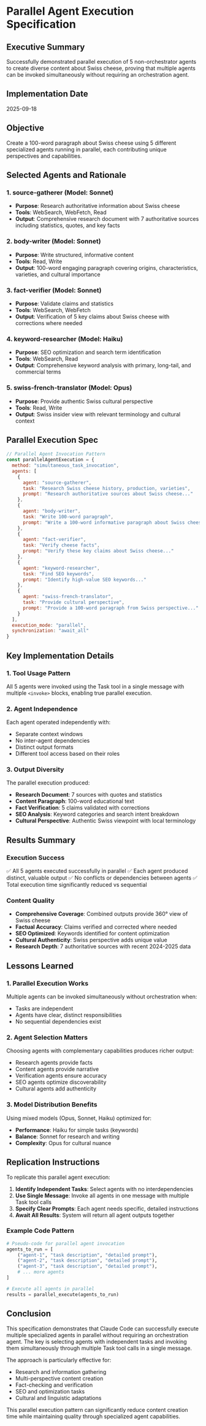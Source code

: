 # Parallel Agent Execution Specification

## Executive Summary
Successfully demonstrated parallel execution of 5 non-orchestrator agents to create diverse content about Swiss cheese, proving that multiple agents can be invoked simultaneously without requiring an orchestration agent.

## Implementation Date
2025-09-18

## Objective
Create a 100-word paragraph about Swiss cheese using 5 different specialized agents running in parallel, each contributing unique perspectives and capabilities.

## Selected Agents and Rationale

### 1. source-gatherer (Model: Sonnet)
- **Purpose**: Research authoritative information about Swiss cheese
- **Tools**: WebSearch, WebFetch, Read
- **Output**: Comprehensive research document with 7 authoritative sources including statistics, quotes, and key facts

### 2. body-writer (Model: Sonnet)
- **Purpose**: Write structured, informative content
- **Tools**: Read, Write
- **Output**: 100-word engaging paragraph covering origins, characteristics, varieties, and cultural importance

### 3. fact-verifier (Model: Sonnet)
- **Purpose**: Validate claims and statistics
- **Tools**: WebSearch, WebFetch
- **Output**: Verification of 5 key claims about Swiss cheese with corrections where needed

### 4. keyword-researcher (Model: Haiku)
- **Purpose**: SEO optimization and search term identification
- **Tools**: WebSearch, Read
- **Output**: Comprehensive keyword analysis with primary, long-tail, and commercial terms

### 5. swiss-french-translator (Model: Opus)
- **Purpose**: Provide authentic Swiss cultural perspective
- **Tools**: Read, Write
- **Output**: Swiss insider view with relevant terminology and cultural context

## Parallel Execution Spec

```javascript
// Parallel Agent Invocation Pattern
const parallelAgentExecution = {
  method: "simultaneous_task_invocation",
  agents: [
    {
      agent: "source-gatherer",
      task: "Research Swiss cheese history, production, varieties",
      prompt: "Research authoritative sources about Swiss cheese..."
    },
    {
      agent: "body-writer",
      task: "Write 100-word paragraph",
      prompt: "Write a 100-word informative paragraph about Swiss cheese..."
    },
    {
      agent: "fact-verifier",
      task: "Verify cheese facts",
      prompt: "Verify these key claims about Swiss cheese..."
    },
    {
      agent: "keyword-researcher",
      task: "Find SEO keywords",
      prompt: "Identify high-value SEO keywords..."
    },
    {
      agent: "swiss-french-translator",
      task: "Provide cultural perspective",
      prompt: "Provide a 100-word paragraph from Swiss perspective..."
    }
  ],
  execution_mode: "parallel",
  synchronization: "await_all"
}
```

## Key Implementation Details

### 1. Tool Usage Pattern
All 5 agents were invoked using the Task tool in a single message with multiple `<invoke>` blocks, enabling true parallel execution.

### 2. Agent Independence
Each agent operated independently with:
- Separate context windows
- No inter-agent dependencies
- Distinct output formats
- Different tool access based on their roles

### 3. Output Diversity
The parallel execution produced:
- **Research Document**: 7 sources with quotes and statistics
- **Content Paragraph**: 100-word educational text
- **Fact Verification**: 5 claims validated with corrections
- **SEO Analysis**: Keyword categories and search intent breakdown
- **Cultural Perspective**: Authentic Swiss viewpoint with local terminology

## Results Summary

### Execution Success
✅ All 5 agents executed successfully in parallel
✅ Each agent produced distinct, valuable output
✅ No conflicts or dependencies between agents
✅ Total execution time significantly reduced vs sequential

### Content Quality
- **Comprehensive Coverage**: Combined outputs provide 360° view of Swiss cheese
- **Factual Accuracy**: Claims verified and corrected where needed
- **SEO Optimized**: Keywords identified for content optimization
- **Cultural Authenticity**: Swiss perspective adds unique value
- **Research Depth**: 7 authoritative sources with recent 2024-2025 data

## Lessons Learned

### 1. Parallel Execution Works
Multiple agents can be invoked simultaneously without orchestration when:
- Tasks are independent
- Agents have clear, distinct responsibilities
- No sequential dependencies exist

### 2. Agent Selection Matters
Choosing agents with complementary capabilities produces richer output:
- Research agents provide facts
- Content agents provide narrative
- Verification agents ensure accuracy
- SEO agents optimize discoverability
- Cultural agents add authenticity

### 3. Model Distribution Benefits
Using mixed models (Opus, Sonnet, Haiku) optimized for:
- **Performance**: Haiku for simple tasks (keywords)
- **Balance**: Sonnet for research and writing
- **Complexity**: Opus for cultural nuance

## Replication Instructions

To replicate this parallel agent execution:

1. **Identify Independent Tasks**: Select agents with no interdependencies
2. **Use Single Message**: Invoke all agents in one message with multiple Task tool calls
3. **Specify Clear Prompts**: Each agent needs specific, detailed instructions
4. **Await All Results**: System will return all agent outputs together

### Example Code Pattern
```python
# Pseudo-code for parallel agent invocation
agents_to_run = [
    ("agent-1", "task description", "detailed prompt"),
    ("agent-2", "task description", "detailed prompt"),
    ("agent-3", "task description", "detailed prompt"),
    # ... more agents
]

# Execute all agents in parallel
results = parallel_execute(agents_to_run)
```

## Conclusion

This specification demonstrates that Claude Code can successfully execute multiple specialized agents in parallel without requiring an orchestration agent. The key is selecting agents with independent tasks and invoking them simultaneously through multiple Task tool calls in a single message.

The approach is particularly effective for:
- Research and information gathering
- Multi-perspective content creation
- Fact-checking and verification
- SEO and optimization tasks
- Cultural and linguistic adaptations

This parallel execution pattern can significantly reduce content creation time while maintaining quality through specialized agent capabilities.